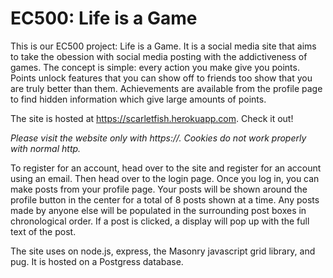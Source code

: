 # EC500: Life is a Game
This is our EC500 project: Life is a Game. It is a social media site that aims to take the obession with
social media posting with the addictiveness of games. The concept is simple: every action you make give you 
points. Points unlock features that you can show off to friends too show that you are truly better than them.
Achievements are available from the profile page to find hidden information which give large amounts of points.

The site is hosted at https://scarletfish.herokuapp.com. Check it out!

*Please visit the website only with https://. Cookies do not work properly with normal http.*

To register for an account, head over to the site and register for an account using an email. Then head over
to the login page. Once you log in, you can make posts from your profile page. Your posts will be shown around
the profile button in the center for a total of 8 posts shown at a time. Any posts made by anyone else will be
populated in the surrounding post boxes in chronological order. If a post is clicked, a display will pop up with
the full text of the post.

The site uses on node.js, express, the Masonry javascript grid library, and pug. It is hosted on a Postgress database.
